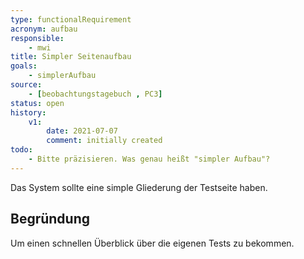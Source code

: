 ```yaml
---
type: functionalRequirement
acronym: aufbau
responsible:
    - mwi
title: Simpler Seitenaufbau
goals:
    - simplerAufbau
source:
    - [beobachtungstagebuch , PC3]
status: open
history:
    v1:
        date: 2021-07-07
        comment: initially created
todo:
    - Bitte präzisieren. Was genau heißt "simpler Aufbau"?
---
```


Das System sollte eine simple Gliederung der Testseite haben.

## Begründung

Um einen schnellen Überblick über die eigenen Tests zu bekommen.